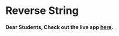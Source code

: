 # Reverse String 

#### Dear Students, Check out the live app [here](https://kdeepika-brs.github.io/Reverse-String-Assignment/).

